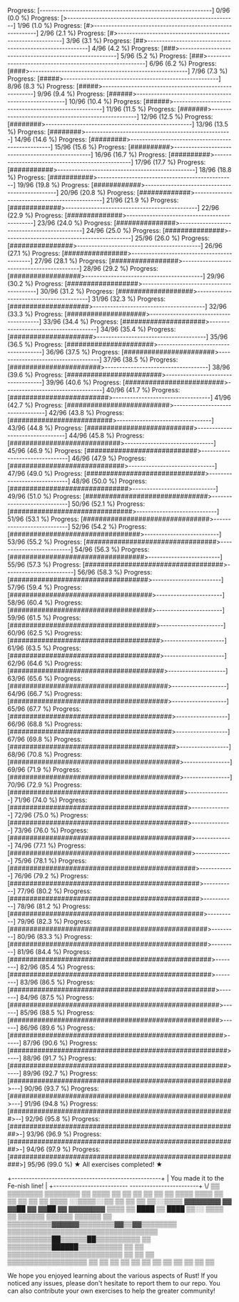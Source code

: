 Progress: [------------------------------------------------------------] 0/96 (0.0 %)
Progress: [>-----------------------------------------------------------] 1/96 (1.0 %)
Progress: [#>----------------------------------------------------------] 2/96 (2.1 %)
Progress: [#>----------------------------------------------------------] 3/96 (3.1 %)
Progress: [##>---------------------------------------------------------] 4/96 (4.2 %)
Progress: [###>--------------------------------------------------------] 5/96 (5.2 %)
Progress: [###>--------------------------------------------------------] 6/96 (6.2 %)
Progress: [####>-------------------------------------------------------] 7/96 (7.3 %)
Progress: [#####>------------------------------------------------------] 8/96 (8.3 %)
Progress: [#####>------------------------------------------------------] 9/96 (9.4 %)
Progress: [######>-----------------------------------------------------] 10/96 (10.4 %)
Progress: [######>-----------------------------------------------------] 11/96 (11.5 %)
Progress: [#######>----------------------------------------------------] 12/96 (12.5 %)
Progress: [########>---------------------------------------------------] 13/96 (13.5 %)
Progress: [########>---------------------------------------------------] 14/96 (14.6 %)
Progress: [#########>--------------------------------------------------] 15/96 (15.6 %)
Progress: [##########>-------------------------------------------------] 16/96 (16.7 %)
Progress: [##########>-------------------------------------------------] 17/96 (17.7 %)
Progress: [###########>------------------------------------------------] 18/96 (18.8 %)
Progress: [###########>------------------------------------------------] 19/96 (19.8 %)
Progress: [############>-----------------------------------------------] 20/96 (20.8 %)
Progress: [#############>----------------------------------------------] 21/96 (21.9 %)
Progress: [#############>----------------------------------------------] 22/96 (22.9 %)
Progress: [##############>---------------------------------------------] 23/96 (24.0 %)
Progress: [###############>--------------------------------------------] 24/96 (25.0 %)
Progress: [###############>--------------------------------------------] 25/96 (26.0 %)
Progress: [################>-------------------------------------------] 26/96 (27.1 %)
Progress: [################>-------------------------------------------] 27/96 (28.1 %)
Progress: [#################>------------------------------------------] 28/96 (29.2 %)
Progress: [##################>-----------------------------------------] 29/96 (30.2 %)
Progress: [##################>-----------------------------------------] 30/96 (31.2 %)
Progress: [###################>----------------------------------------] 31/96 (32.3 %)
Progress: [####################>---------------------------------------] 32/96 (33.3 %)
Progress: [####################>---------------------------------------] 33/96 (34.4 %)
Progress: [#####################>--------------------------------------] 34/96 (35.4 %)
Progress: [#####################>--------------------------------------] 35/96 (36.5 %)
Progress: [######################>-------------------------------------] 36/96 (37.5 %)
Progress: [#######################>------------------------------------] 37/96 (38.5 %)
Progress: [#######################>------------------------------------] 38/96 (39.6 %)
Progress: [########################>-----------------------------------] 39/96 (40.6 %)
Progress: [#########################>----------------------------------] 40/96 (41.7 %)
Progress: [#########################>----------------------------------] 41/96 (42.7 %)
Progress: [##########################>---------------------------------] 42/96 (43.8 %)
Progress: [##########################>---------------------------------] 43/96 (44.8 %)
Progress: [###########################>--------------------------------] 44/96 (45.8 %)
Progress: [############################>-------------------------------] 45/96 (46.9 %)
Progress: [############################>-------------------------------] 46/96 (47.9 %)
Progress: [#############################>------------------------------] 47/96 (49.0 %)
Progress: [##############################>-----------------------------] 48/96 (50.0 %)
Progress: [##############################>-----------------------------] 49/96 (51.0 %)
Progress: [###############################>----------------------------] 50/96 (52.1 %)
Progress: [###############################>----------------------------] 51/96 (53.1 %)
Progress: [################################>---------------------------] 52/96 (54.2 %)
Progress: [#################################>--------------------------] 53/96 (55.2 %)
Progress: [#################################>--------------------------] 54/96 (56.3 %)
Progress: [##################################>-------------------------] 55/96 (57.3 %)
Progress: [###################################>------------------------] 56/96 (58.3 %)
Progress: [###################################>------------------------] 57/96 (59.4 %)
Progress: [####################################>-----------------------] 58/96 (60.4 %)
Progress: [####################################>-----------------------] 59/96 (61.5 %)
Progress: [#####################################>----------------------] 60/96 (62.5 %)
Progress: [######################################>---------------------] 61/96 (63.5 %)
Progress: [######################################>---------------------] 62/96 (64.6 %)
Progress: [#######################################>--------------------] 63/96 (65.6 %)
Progress: [########################################>-------------------] 64/96 (66.7 %)
Progress: [########################################>-------------------] 65/96 (67.7 %)
Progress: [#########################################>------------------] 66/96 (68.8 %)
Progress: [#########################################>------------------] 67/96 (69.8 %)
Progress: [##########################################>-----------------] 68/96 (70.8 %)
Progress: [###########################################>----------------] 69/96 (71.9 %)
Progress: [###########################################>----------------] 70/96 (72.9 %)
Progress: [############################################>---------------] 71/96 (74.0 %)
Progress: [#############################################>--------------] 72/96 (75.0 %)
Progress: [#############################################>--------------] 73/96 (76.0 %)
Progress: [##############################################>-------------] 74/96 (77.1 %)
Progress: [##############################################>-------------] 75/96 (78.1 %)
Progress: [###############################################>------------] 76/96 (79.2 %)
Progress: [################################################>-----------] 77/96 (80.2 %)
Progress: [################################################>-----------] 78/96 (81.2 %)
Progress: [#################################################>----------] 79/96 (82.3 %)
Progress: [##################################################>---------] 80/96 (83.3 %)
Progress: [##################################################>---------] 81/96 (84.4 %)
Progress: [###################################################>--------] 82/96 (85.4 %)
Progress: [###################################################>--------] 83/96 (86.5 %)
Progress: [####################################################>-------] 84/96 (87.5 %)
Progress: [#####################################################>------] 85/96 (88.5 %)
Progress: [#####################################################>------] 86/96 (89.6 %)
Progress: [######################################################>-----] 87/96 (90.6 %)
Progress: [#######################################################>----] 88/96 (91.7 %)
Progress: [#######################################################>----] 89/96 (92.7 %)
Progress: [########################################################>---] 90/96 (93.7 %)
Progress: [########################################################>---] 91/96 (94.8 %)
Progress: [#########################################################>--] 92/96 (95.8 %)
Progress: [##########################################################>-] 93/96 (96.9 %)
Progress: [##########################################################>-] 94/96 (97.9 %)
Progress: [###########################################################>] 95/96 (99.0 %)
★ All exercises completed! ★

+----------------------------------------------------+
|          You made it to the Fe-nish line!          |
+--------------------------  ------------------------+
                          \\/
     ▒▒          ▒▒▒▒▒▒▒▒      ▒▒▒▒▒▒▒▒          ▒▒
   ▒▒▒▒  ▒▒    ▒▒        ▒▒  ▒▒        ▒▒    ▒▒  ▒▒▒▒
   ▒▒▒▒  ▒▒  ▒▒            ▒▒            ▒▒  ▒▒  ▒▒▒▒
 ░░▒▒▒▒░░▒▒  ▒▒            ▒▒            ▒▒  ▒▒░░▒▒▒▒
   ▓▓▓▓▓▓▓▓  ▓▓      ▓▓██  ▓▓  ▓▓██      ▓▓  ▓▓▓▓▓▓▓▓
     ▒▒▒▒    ▒▒      ████  ▒▒  ████      ▒▒░░  ▒▒▒▒
       ▒▒  ▒▒▒▒▒▒        ▒▒▒▒▒▒        ▒▒▒▒▒▒  ▒▒
         ▒▒▒▒▒▒▒▒▒▒▓▓▓▓▓▓▒▒▒▒▒▒▒▒▓▓▒▒▓▓▒▒▒▒▒▒▒▒
           ▒▒▒▒▒▒▒▒▒▒▒▒▒▒▒▒▒▒▒▒▒▒▒▒▒▒▒▒▒▒▒▒▒▒
             ▒▒▒▒▒▒▒▒▒▒██▒▒▒▒▒▒██▒▒▒▒▒▒▒▒▒▒
           ▒▒  ▒▒▒▒▒▒▒▒▒▒██████▒▒▒▒▒▒▒▒▒▒  ▒▒
         ▒▒    ▒▒▒▒▒▒▒▒▒▒▒▒▒▒▒▒▒▒▒▒▒▒▒▒▒▒    ▒▒
       ▒▒    ▒▒    ▒▒▒▒▒▒▒▒▒▒▒▒▒▒▒▒▒▒    ▒▒    ▒▒
       ▒▒  ▒▒    ▒▒                  ▒▒    ▒▒  ▒▒
           ▒▒  ▒▒                      ▒▒  ▒▒

We hope you enjoyed learning about the various aspects of Rust!
If you noticed any issues, please don't hesitate to report them to our repo.
You can also contribute your own exercises to help the greater community!